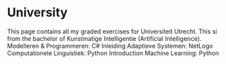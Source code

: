 # University
This page contains all my graded exercises for Universiteit Utrecht. This si from the bachelor of Kunstmatige Intelligentie (Artificial Intelligence).
Modelleren & Programmeren: C#
Inleiding Adaptieve Systemen: NetLogo
Computationele Linguistiek: Python
Introduction Machine Learning: Python
